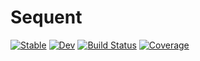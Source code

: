 # Sequent

[![Stable](https://img.shields.io/badge/docs-stable-blue.svg)](https://thautwarm.github.io/Sequent.jl/stable)
[![Dev](https://img.shields.io/badge/docs-dev-blue.svg)](https://thautwarm.github.io/Sequent.jl/dev)
[![Build Status](https://travis-ci.com/thautwarm/Sequent.jl.svg?branch=master)](https://travis-ci.com/thautwarm/Sequent.jl)
[![Coverage](https://codecov.io/gh/thautwarm/Sequent.jl/branch/master/graph/badge.svg)](https://codecov.io/gh/thautwarm/Sequent.jl)

